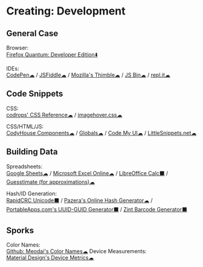 # Creating: Development

## General Case

Browser:  
  [Firefox Quantum: Developer Edition⬇️](https://www.mozilla.org/en-US/firefox/developer/)
  
IDEs:  
  [CodePen☁](https://codepen.io/) / 
  [JSFiddle☁](https://jsfiddle.net/) / 
  [Mozilla's Thimble☁](https://thimble.mozilla.org/) / 
  [JS Bin☁](https://jsbin.com/) / 
  [repl.it☁](https://repl.it/)
  
## Code Snippets

CSS:  
  [codrops' CSS Reference☁](https://tympanus.net/codrops/css_reference/) / 
  [imagehover.css☁](http://imagehover.io/)
  
CSS/HTML/JS:  
  [CodyHouse Components☁](https://codyhouse.co/ds/components) / 
  [Globals☁](https://codyhouse.co/ds/globals) / 
  [Code My UI☁](https://codemyui.com/) / 
  [LittleSnippets.net☁](https://littlesnippets.net/)
  
## Building Data

Spreadsheets:  
  [Google Sheets☁](https://sheets.google.com) / 
  [Microsoft Excel Online☁](https://office.live.com/start/Excel.aspx) / 
  [LibreOffice Calc⬛](https://www.libreoffice.org/) / 
  [Guesstimate (for approximations)☁](https://www.getguesstimate.com/)
  
Hash/ID Generation:  
  [RapidCRC Unicode⬛](http://www.ov2.eu/programs/rapidcrc-unicode) / 
  [Pazera's Online Hash Generator☁](http://www.pazera-software.com/online-tools/online-hash-generator.html) / 
  [PortableApps.com's UUID-GUID Generator⬛](https://portableapps.com/apps/utilities/uuid-guid_generator_portable) / 
  [Zint Barcode Generator⬛](https://sourceforge.net/projects/zint/)
  
## Sporks

Color Names:  
  [Github: Meodai's Color Names☁](https://github.com/meodai/color-names)
Device Measurements:  
  [Material Design's Device Metrics☁](https://material.io/tools/devices/)
